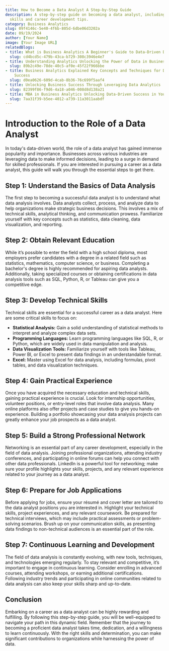 ```yaml
---
title: How to Become a Data Analyst A Step-by-Step Guide
description: A step-by-step guide on becoming a data analyst, including essential
  skills and career development tips.
category: Business Analytics
slug: 09f4146c-5e40-4f6b-805d-6dbe06d3202a
date: 09/19/2024
author: [Your Name]
image: [Your Image URL]
relatedBlogs:
- title: What is Business Analytics A Beginner's Guide to Data-Driven Decision Making
  slug: cd4bcd5c-479b-43ca-b729-308c3946e4e7
- title: Understanding Analytics Unlocking the Power of Data in Business
  slug: 89b2c49e-78de-40c5-af0e-45f22f966bbe
- title: Business Analytics Explained Key Concepts and Techniques for Data-Driven
    Success
  slug: d0ea0626-609d-4cab-8b36-76c699f5aaf4
- title: Unlocking Business Success Through Leveraging Data Analytics
  slug: 82399f86-f9d6-4a18-a046-008d8d138a21
- title: MBA in Business Analytics Unlocking Data-Driven Success in Your Career
  slug: 7aa31f39-b5ee-4012-a739-11a3011aabdf
---
```


# Introduction to the Role of a Data Analyst

In today's data-driven world, the role of a data analyst has gained immense popularity and importance. Businesses across various industries are leveraging data to make informed decisions, leading to a surge in demand for skilled professionals. If you are interested in pursuing a career as a data analyst, this guide will walk you through the essential steps to get there.

## Step 1: Understand the Basics of Data Analysis

The first step to becoming a successful data analyst is to understand what data analysis involves. Data analysts collect, process, and analyze data to help organizations make strategic business decisions. This involves a mix of technical skills, analytical thinking, and communication prowess. Familiarize yourself with key concepts such as statistics, data cleaning, data visualization, and reporting.

## Step 2: Obtain Relevant Education

While it’s possible to enter the field with a high school diploma, most employers prefer candidates with a degree in a related field such as statistics, mathematics, computer science, or business. Completing a bachelor's degree is highly recommended for aspiring data analysts. Additionally, taking specialized courses or obtaining certifications in data analysis tools such as SQL, Python, R, or Tableau can give you a competitive edge.

## Step 3: Develop Technical Skills

Technical skills are essential for a successful career as a data analyst. Here are some critical skills to focus on:
- **Statistical Analysis:** Gain a solid understanding of statistical methods to interpret and analyze complex data sets.
- **Programming Languages:** Learn programming languages like SQL, R, or Python, which are widely used in data manipulation and analysis.
- **Data Visualization Tools:** Familiarize yourself with tools like Tableau, Power BI, or Excel to present data findings in an understandable format.
- **Excel:** Master using Excel for data analysis, including formulas, pivot tables, and data visualization techniques.

## Step 4: Gain Practical Experience

Once you have acquired the necessary education and technical skills, gaining practical experience is crucial. Look for internship opportunities, volunteer positions, or entry-level roles that involve data analysis. Many online platforms also offer projects and case studies to give you hands-on experience. Building a portfolio showcasing your data analysis projects can greatly enhance your job prospects as a data analyst.

## Step 5: Build a Strong Professional Network

Networking is an essential part of any career development, especially in the field of data analysis. Joining professional organizations, attending industry conferences, and participating in online forums can help you connect with other data professionals. LinkedIn is a powerful tool for networking; make sure your profile highlights your skills, projects, and any relevant experience related to your journey as a data analyst.

## Step 6: Prepare for Job Applications

Before applying for jobs, ensure your résumé and cover letter are tailored to the data analyst positions you are interested in. Highlight your technical skills, project experiences, and any relevant coursework. Be prepared for technical interviews, which may include practical assessments or problem-solving scenarios. Brush up on your communication skills, as presenting data findings to non-technical audiences is an essential part of the role.

## Step 7: Continuous Learning and Development

The field of data analysis is constantly evolving, with new tools, techniques, and technologies emerging regularly. To stay relevant and competitive, it’s important to engage in continuous learning. Consider enrolling in advanced courses, attending workshops, or earning additional certifications. Following industry trends and participating in online communities related to data analysis can also keep your skills sharp and up-to-date.

## Conclusion

Embarking on a career as a data analyst can be highly rewarding and fulfilling. By following this step-by-step guide, you will be well-equipped to navigate your path in this dynamic field. Remember that the journey to becoming a proficient data analyst takes time, dedication, and a willingness to learn continuously. With the right skills and determination, you can make significant contributions to organizations while harnessing the power of data.